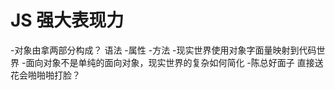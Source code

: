 # JS 强大表现力
-对象由拿两部分构成？
 语法
  -属性
  -方法
-现实世界使用对象字面量映射到代码世界
-面向对象不是单纯的面向对象，现实世界的复杂如何简化
  -陈总好面子 直接送花会啪啪啪打脸？